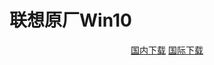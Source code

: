 # 联想原厂Win10

<p align="center">
    <!-- <a class="btn" rel="noopener noreferrer" href="https://download.fuibafuyu.net/d/123/System/Windows/OEM/Win10-1903-Lenovo.iso">联通下载</a> -->
    <!-- <a class="btn" rel="noopener noreferrer" href="https://download.fuibafuyu.net/d/139/System/Windows/OEM/Win10-1903-Lenovo.iso">移动下载</a> -->
    <a class="btn" rel="noopener noreferrer" href="https://download.fuibafuyu.net/d/Ali/System/Windows/OEM/Win10-1903-Lenovo.iso">国内下载</a>
    <a class="btn" rel="noopener noreferrer" href="https://download.fuibafuyu.net/d/OD/System/Windows/OEM/Win10-1903-Lenovo.iso">国际下载</a>
</p>
